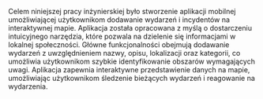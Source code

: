 Celem niniejszej pracy inżynierskiej było stworzenie aplikacji mobilnej umożliwiającej użytkownikom dodawanie wydarzeń i incydentów na interaktywnej mapie. Aplikacja
została opracowana z myślą o dostarczeniu intuicyjnego narzędzia, które pozwala na dzielenie się informacjami w lokalnej społeczności. Główne funkcjonalności obejmują dodawanie wydarzeń z uwzględnieniem nazwy, opisu, lokalizacji oraz kategorii, co umożliwia
użytkownikom szybkie identyfikowanie obszarów wymagających uwagi. Aplikacja zapewnia interaktywne przedstawienie danych na mapie, umożliwiając użytkownikom śledzenie
bieżących wydarzeń i reagowanie na wydarzenia.
